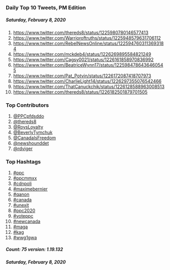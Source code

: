 ### Daily Top 10 Tweets, PM Edition
##### Saturday, February 8, 2020
 1) https://www.twitter.com/thereds8/status/1225980780146577413
 2) https://www.twitter.com/Warrioroftruths/status/1225948579631706112
 3) https://www.twitter.com/RebelNewsOnline/status/1225947603113693184
 4) https://www.twitter.com/mckdeb4/status/1226269895584821249
 5) https://www.twitter.com/Cagsy0021/status/1226161858970836992
 6) https://www.twitter.com/BeatriceWynn17/status/1225984786436460545
 7) https://www.twitter.com/Pat_Potvin/status/1226172087418707973
 8) https://www.twitter.com/CharlieLight14/status/1226297355076542466
 9) https://www.twitter.com/ThatCanuckchik/status/1226128588963008513
10) https://www.twitter.com/thereds8/status/1226182501879701505

### Top Contributors
  1) [@PPCpfdsddo](https://www.twitter.com/PPCpfdsddo)
  2) [@thereds8](https://www.twitter.com/thereds8)
  3) [@RoysLoyalty](https://www.twitter.com/RoysLoyalty)
  4) [@BeverlyTymchuk](https://www.twitter.com/BeverlyTymchuk)
  5) [@CanadaIsFreedom](https://www.twitter.com/CanadaIsFreedom)
  6) [@newshounddet](https://www.twitter.com/newshounddet)
  7) [@rdviger](https://www.twitter.com/rdviger)


### Top Hashtags

  1) [#ppc](https://www.twitter.com/hashtag/ppc)
  2) [#ppcmmxx](https://www.twitter.com/hashtag/ppcmmxx)
  3) [#cdnpoli](https://www.twitter.com/hashtag/cdnpoli)
  4) [#maximebernier](https://www.twitter.com/hashtag/maximebernier)
  5) [#qanon](https://www.twitter.com/hashtag/qanon)
  6) [#canada](https://www.twitter.com/hashtag/canada)
  7) [#unexit](https://www.twitter.com/hashtag/unexit)
  8) [#ppc2020](https://www.twitter.com/hashtag/ppc2020)
  9) [#voteppc](https://www.twitter.com/hashtag/voteppc)
 10) [#newcanada](https://www.twitter.com/hashtag/newcanada)
 11) [#maga](https://www.twitter.com/hashtag/maga)
 12) [#kag](https://www.twitter.com/hashtag/kag)
 13) [#wwg1gwa](https://www.twitter.com/hashtag/wwg1gwa)

##### Count: 75	version: 1.19.132
##### Saturday, February 8, 2020

